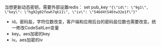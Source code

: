 
当想更新动态密钥，需要外部设置redis：
set pub_key ```"{\"id\": \"9g1\", \"key\": \"hg92g02fewh7qk11\", \"iv\": \"546d4t546tw32e1f\"}"```


- id。密码盐，字符位数改变，客户端和应用后台的密码盐位数也需要改变。统一修改CodeSaltLen变量
- key。aes加密的key
- iv。aes加密的iv



